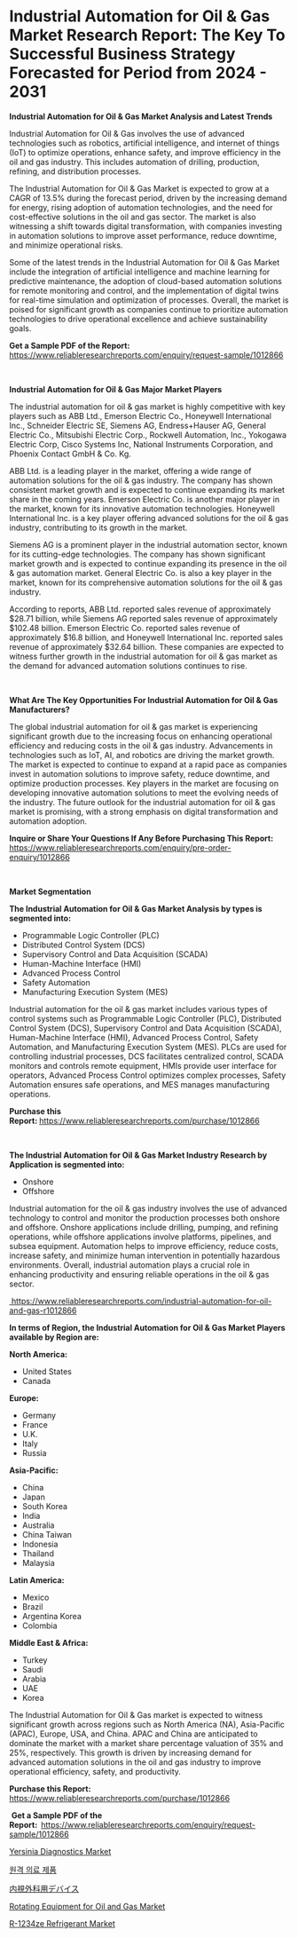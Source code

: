 <p><h1>Industrial Automation for Oil & Gas Market Research Report: The Key To Successful Business Strategy Forecasted for Period from 2024 - 2031</h1></p><p><strong>Industrial Automation for Oil & Gas Market Analysis and Latest Trends</strong></p>
<p><p>Industrial Automation for Oil & Gas involves the use of advanced technologies such as robotics, artificial intelligence, and internet of things (IoT) to optimize operations, enhance safety, and improve efficiency in the oil and gas industry. This includes automation of drilling, production, refining, and distribution processes.</p><p>The Industrial Automation for Oil & Gas Market is expected to grow at a CAGR of 13.5% during the forecast period, driven by the increasing demand for energy, rising adoption of automation technologies, and the need for cost-effective solutions in the oil and gas sector. The market is also witnessing a shift towards digital transformation, with companies investing in automation solutions to improve asset performance, reduce downtime, and minimize operational risks.</p><p>Some of the latest trends in the Industrial Automation for Oil & Gas Market include the integration of artificial intelligence and machine learning for predictive maintenance, the adoption of cloud-based automation solutions for remote monitoring and control, and the implementation of digital twins for real-time simulation and optimization of processes. Overall, the market is poised for significant growth as companies continue to prioritize automation technologies to drive operational excellence and achieve sustainability goals.</p></p>
<p><strong>Get a Sample PDF of the Report:&nbsp;</strong> <a href="https://www.reliableresearchreports.com/enquiry/request-sample/1012866">https://www.reliableresearchreports.com/enquiry/request-sample/1012866</a></p>
<p>&nbsp;</p>
<p><strong>Industrial Automation for Oil & Gas Major Market Players</strong></p>
<p><p>The industrial automation for oil & gas market is highly competitive with key players such as ABB Ltd., Emerson Electric Co., Honeywell International Inc., Schneider Electric SE, Siemens AG, Endress+Hauser AG, General Electric Co., Mitsubishi Electric Corp., Rockwell Automation, Inc., Yokogawa Electric Corp, Cisco Systems Inc, National Instruments Corporation, and Phoenix Contact GmbH & Co. Kg. </p><p>ABB Ltd. is a leading player in the market, offering a wide range of automation solutions for the oil & gas industry. The company has shown consistent market growth and is expected to continue expanding its market share in the coming years. Emerson Electric Co. is another major player in the market, known for its innovative automation technologies. Honeywell International Inc. is a key player offering advanced solutions for the oil & gas industry, contributing to its growth in the market. </p><p>Siemens AG is a prominent player in the industrial automation sector, known for its cutting-edge technologies. The company has shown significant market growth and is expected to continue expanding its presence in the oil & gas automation market. General Electric Co. is also a key player in the market, known for its comprehensive automation solutions for the oil & gas industry. </p><p>According to reports, ABB Ltd. reported sales revenue of approximately $28.71 billion, while Siemens AG reported sales revenue of approximately $102.48 billion. Emerson Electric Co. reported sales revenue of approximately $16.8 billion, and Honeywell International Inc. reported sales revenue of approximately $32.64 billion. These companies are expected to witness further growth in the industrial automation for oil & gas market as the demand for advanced automation solutions continues to rise.</p></p>
<p>&nbsp;</p>
<p><strong>What Are The Key Opportunities For Industrial Automation for Oil & Gas Manufacturers?</strong></p>
<p><p>The global industrial automation for oil & gas market is experiencing significant growth due to the increasing focus on enhancing operational efficiency and reducing costs in the oil & gas industry. Advancements in technologies such as IoT, AI, and robotics are driving the market growth. The market is expected to continue to expand at a rapid pace as companies invest in automation solutions to improve safety, reduce downtime, and optimize production processes. Key players in the market are focusing on developing innovative automation solutions to meet the evolving needs of the industry. The future outlook for the industrial automation for oil & gas market is promising, with a strong emphasis on digital transformation and automation adoption.</p></p>
<p><strong>Inquire or Share Your Questions If Any Before Purchasing This Report:</strong> <a href="https://www.reliableresearchreports.com/enquiry/pre-order-enquiry/1012866">https://www.reliableresearchreports.com/enquiry/pre-order-enquiry/1012866</a></p>
<p>&nbsp;</p>
<p><strong>Market Segmentation</strong></p>
<p><strong>The Industrial Automation for Oil & Gas Market Analysis by types is segmented into:</strong></p>
<p><ul><li>Programmable Logic Controller (PLC)</li><li>Distributed Control System (DCS)</li><li>Supervisory Control and Data Acquisition (SCADA)</li><li>Human-Machine Interface (HMI)</li><li>Advanced Process Control</li><li>Safety Automation</li><li>Manufacturing Execution System (MES)</li></ul></p>
<p><p>Industrial automation for the oil & gas market includes various types of control systems such as Programmable Logic Controller (PLC), Distributed Control System (DCS), Supervisory Control and Data Acquisition (SCADA), Human-Machine Interface (HMI), Advanced Process Control, Safety Automation, and Manufacturing Execution System (MES). PLCs are used for controlling industrial processes, DCS facilitates centralized control, SCADA monitors and controls remote equipment, HMIs provide user interface for operators, Advanced Process Control optimizes complex processes, Safety Automation ensures safe operations, and MES manages manufacturing operations.</p></p>
<p><strong>Purchase this Report:&nbsp;</strong><a href="https://www.reliableresearchreports.com/purchase/1012866">https://www.reliableresearchreports.com/purchase/1012866</a></p>
<p>&nbsp;</p>
<p><strong>The Industrial Automation for Oil & Gas Market Industry Research by Application is segmented into:</strong></p>
<p><ul><li>Onshore</li><li>Offshore</li></ul></p>
<p><p>Industrial automation for the oil & gas industry involves the use of advanced technology to control and monitor the production processes both onshore and offshore. Onshore applications include drilling, pumping, and refining operations, while offshore applications involve platforms, pipelines, and subsea equipment. Automation helps to improve efficiency, reduce costs, increase safety, and minimize human intervention in potentially hazardous environments. Overall, industrial automation plays a crucial role in enhancing productivity and ensuring reliable operations in the oil & gas sector.</p></p>
<p><a href="https://www.reliableresearchreports.com/industrial-automation-for-oil-and-gas-r1012866">&nbsp;https://www.reliableresearchreports.com/industrial-automation-for-oil-and-gas-r1012866</a></p>
<p><strong>In terms of Region, the Industrial Automation for Oil & Gas Market Players available by Region are:</strong></p>
<p>
    <p> <strong> North America: </strong>
        <ul>
            <li>United States</li>
            <li>Canada</li>
        </ul>
        </p> 
    <p> <strong> Europe: </strong>
        <ul>
            <li>Germany</li>
            <li>France</li>
            <li>U.K.</li>
            <li>Italy</li>
            <li>Russia</li>
        </ul>
        </p> 
    <p> <strong> Asia-Pacific: </strong>
        <ul>
            <li>China</li>
            <li>Japan</li>
            <li>South Korea</li>
            <li>India</li>
            <li>Australia</li>
            <li>China Taiwan</li>
            <li>Indonesia</li>
            <li>Thailand</li>
            <li>Malaysia</li>
        </ul>
        </p> 
    <p> <strong> Latin America: </strong>
        <ul>
            <li>Mexico</li>
            <li>Brazil</li>
            <li>Argentina Korea</li>
            <li>Colombia</li>
        </ul>
        </p> 
    <p> <strong> Middle East & Africa: </strong>
        <ul>
            <li>Turkey</li>
            <li>Saudi</li>
            <li>Arabia</li>
            <li>UAE</li>
            <li>Korea</li>
        </ul>
    </p>
    </p>
<p><p>The Industrial Automation for Oil & Gas market is expected to witness significant growth across regions such as North America (NA), Asia-Pacific (APAC), Europe, USA, and China. APAC and China are anticipated to dominate the market with a market share percentage valuation of 35% and 25%, respectively. This growth is driven by increasing demand for advanced automation solutions in the oil and gas industry to improve operational efficiency, safety, and productivity.</p></p>
<p><strong>Purchase this Report: </strong><a href="https://www.reliableresearchreports.com/purchase/1012866">https://www.reliableresearchreports.com/purchase/1012866</a></p>
<p>&nbsp;<strong>Get a Sample PDF of the Report:&nbsp;&nbsp;</strong><a href="https://www.reliableresearchreports.com/enquiry/request-sample/1012866">https://www.reliableresearchreports.com/enquiry/request-sample/1012866</a></p>
<p><strong></strong></p>
<p><p><a href="https://github.com/fiixsa/Market-Research-Report-List-2/blob/main/yersinia-diagnostics-market.md">Yersinia Diagnostics Market</a></p><p><a href="https://github.com/TimmyMann6767/Market-Research-Report-List-1/blob/main/318452355602.md">원격 의료 제품</a></p><p><a href="https://github.com/AriMuller2009/Market-Research-Report-List-1/blob/main/362248057400.md">内視外科用デバイス</a></p><p><a href="https://www.linkedin.com/pulse/rotating-equipment-oil-gas-market-analysis-its-cagr-segmentation-lxg9e">Rotating Equipment for Oil and Gas Market</a></p><p><a href="https://issuu.com/reportprime-2/docs/r-1234ze-refrigerant-market-size-2030.pptx">R-1234ze Refrigerant Market</a></p></p>